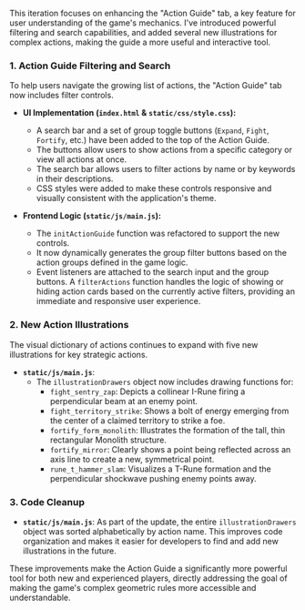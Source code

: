 This iteration focuses on enhancing the "Action Guide" tab, a key feature for user understanding of the game's mechanics. I've introduced powerful filtering and search capabilities, and added several new illustrations for complex actions, making the guide a more useful and interactive tool.

### 1. Action Guide Filtering and Search
To help users navigate the growing list of actions, the "Action Guide" tab now includes filter controls.

- **UI Implementation (`index.html` & `static/css/style.css`):**
    - A search bar and a set of group toggle buttons (`Expand`, `Fight`, `Fortify`, etc.) have been added to the top of the Action Guide.
    - The buttons allow users to show actions from a specific category or view all actions at once.
    - The search bar allows users to filter actions by name or by keywords in their descriptions.
    - CSS styles were added to make these controls responsive and visually consistent with the application's theme.

- **Frontend Logic (`static/js/main.js`):**
    - The `initActionGuide` function was refactored to support the new controls.
    - It now dynamically generates the group filter buttons based on the action groups defined in the game logic.
    - Event listeners are attached to the search input and the group buttons. A `filterActions` function handles the logic of showing or hiding action cards based on the currently active filters, providing an immediate and responsive user experience.

### 2. New Action Illustrations
The visual dictionary of actions continues to expand with five new illustrations for key strategic actions.

- **`static/js/main.js`**:
    - The `illustrationDrawers` object now includes drawing functions for:
        - `fight_sentry_zap`: Depicts a collinear I-Rune firing a perpendicular beam at an enemy point.
        - `fight_territory_strike`: Shows a bolt of energy emerging from the center of a claimed territory to strike a foe.
        - `fortify_form_monolith`: Illustrates the formation of the tall, thin rectangular Monolith structure.
        - `fortify_mirror`: Clearly shows a point being reflected across an axis line to create a new, symmetrical point.
        - `rune_t_hammer_slam`: Visualizes a T-Rune formation and the perpendicular shockwave pushing enemy points away.

### 3. Code Cleanup
- **`static/js/main.js`**: As part of the update, the entire `illustrationDrawers` object was sorted alphabetically by action name. This improves code organization and makes it easier for developers to find and add new illustrations in the future.

These improvements make the Action Guide a significantly more powerful tool for both new and experienced players, directly addressing the goal of making the game's complex geometric rules more accessible and understandable.